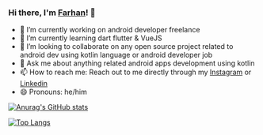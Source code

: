 ### Hi there, I'm [Farhan](https://github.com/farhangultom-dev)! 👋

- 🔭 I’m currently working on android developer freelance
- 🌱 I’m currently learning dart flutter & VueJS
- 👯 I’m looking to collaborate on any open source project related to android dev using kotlin language or android developer job
- 💬 Ask me about anything related android apps development using kotlin
- 📫 How to reach me: Reach out to me directly through my [Instagram](https://instagram.com/farhangultom) or  [Linkedin](https://www.linkedin.com/in/mfgultom/)
- 😄 Pronouns: he/him

[![Anurag's GitHub stats](https://github-readme-stats.vercel.app/api?username=farhangultom-dev)](https://github.com/anuraghazra/github-readme-stats)

[![Top Langs](https://github-readme-stats.vercel.app/api/top-langs/?username=farhangultom-dev&layout=compact)](https://github.com/anuraghazra/github-readme-stats)

